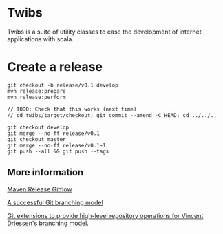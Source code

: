Twibs
=====

Twibs is a suite of utility classes to ease the development of internet applications with scala.

# Create a release

    git checkout -b release/v0.1 develop
    mvn release:prepare
    mvn release:perform

    // TODO: Check that this works (next time)
    // cd twibs/target/checkout; git commit --amend -C HEAD; cd ../../.,

    git checkout develop
    git merge --no-ff release/v0.1
    git checkout master
    git merge --no-ff release/v0.1~1
    git push --all && git push --tags

## More information

[Maven Release Gitflow](http://vincent.demeester.fr/2012/07/maven-release-gitflow/)

[A successful Git branching model](http://nvie.com/posts/a-successful-git-branching-model/)

[Git extensions to provide high-level repository operations for Vincent Driessen's branching model.](https://github.com/nvie/gitflow)
